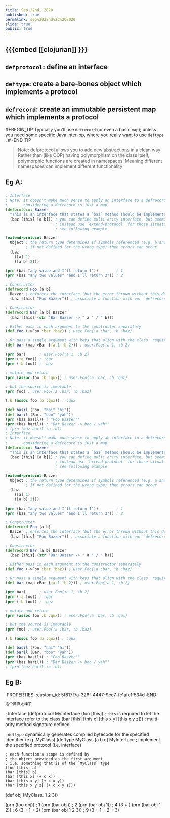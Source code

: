 ```yaml
---
title: Sep 22nd, 2020
published: true
permalink: sep%2022nd%2C%202020
slide: true
public: true
---
```


## {{{embed [[clojurian]] }}}
## `defprotocol`: define an interface
## `deftype`: create a bare-bones object which implements a protocol
## `defrecord`: create an immutable persistent map which implements a protocol

#+BEGIN_TIP
Typically you'll use `defrecord` (or even a basic `map`); unless you need some specific Java inter-op, where you really want to use `deftype` .
#+END_TIP

> Note: defprotocol allows you to add new abstractions in a clean way Rather than (like OOP) having polymorphism on the class itself, polymorphic functions are created in namespaces. Meaning different namespaces can implement different functionality
## Eg A:
###
```clojure
; Interface
; Note: it doesn't make much sense to apply an interface to a defrecord
;       considering a defrecord is just a map
(defprotocol Bazzer
  "This is an interface that states a `baz` method should be implemented"
  (baz [this] [a b])) ; you can define multi arity interface, but seemingly can't implement it on a defrecord?
                      ; instead use `extend-protocol` for those situations
                      ; see following example

(extend-protocol Bazzer
  Object ; the return type determines if symbols referenced (e.g. a and b) can be resolved
         ; if not defined (or the wrong type) then errors can occur
  (baz
    ([a] 1)
    ([a b] 2)))

(prn (baz "any value and I'll return 1"))        ; 1
(prn (baz "any two values" "and I'll return 2")) ; 2

; Constructor
(defrecord Foo [a b]
  Bazzer ; enforces the interface (but the error thrown without this defined, doesn't actually clarify)
  (baz [this] "Foo Bazzer")) ; associate a function with our `defrecord` map

; Constructor
(defrecord Bar [a b] Bazzer
  (baz [this] (str "Bar Bazzer -> " a " / " b)))

; Either pass in each argument to the constructor separately
(def foo (->Foo :bar :baz)) ; user.Foo{:a :bar, :b :baz}

; Or pass a single argument with keys that align with the class' required parameters
(def bar (map->Bar {:a 1 :b 2})) ; user.Foo{:a 1, :b 2}

(prn bar)      ; user.Foo{:a 1, :b 2}
(prn (:a foo)) ; :bar
(prn (:b foo)) ; :baz

; mutate and return
(prn (assoc foo :b :qux)) ; user.Foo{:a :bar, :b :qux}

; but the source is immutable
(prn foo) ; user.Foo{:a :bar, :b :baz}

(:b (assoc foo :b :qux)) ; :qux

(def basil (Foo. "hai" "hi"))
(def baril (Bar. "boo" "yah"))
(prn (baz basil)) ; "Foo Bazzer""
(prn (baz baril)) ; "Bar Bazzer -> boo / yah""
; (prn (baz baril :a :b))
; Interface
; Note: it doesn't make much sense to apply an interface to a defrecord
;       considering a defrecord is just a map
(defprotocol Bazzer
  "This is an interface that states a `baz` method should be implemented"
  (baz [this] [a b])) ; you can define multi arity interface, but seemingly can't implement it on a defrecord?
                      ; instead use `extend-protocol` for those situations
                      ; see following example

(extend-protocol Bazzer
  Object ; the return type determines if symbols referenced (e.g. a and b) can be resolved
         ; if not defined (or the wrong type) then errors can occur
  (baz
    ([a] 1)
    ([a b] 2)))

(prn (baz "any value and I'll return 1"))        ; 1
(prn (baz "any two values" "and I'll return 2")) ; 2

; Constructor
(defrecord Foo [a b]
  Bazzer ; enforces the interface (but the error thrown without this defined, doesn't actually clarify)
  (baz [this] "Foo Bazzer")) ; associate a function with our `defrecord` map

; Constructor
(defrecord Bar [a b] Bazzer
  (baz [this] (str "Bar Bazzer -> " a " / " b)))

; Either pass in each argument to the constructor separately
(def foo (->Foo :bar :baz)) ; user.Foo{:a :bar, :b :baz}

; Or pass a single argument with keys that align with the class' required parameters
(def bar (map->Bar {:a 1 :b 2})) ; user.Foo{:a 1, :b 2}

(prn bar)      ; user.Foo{:a 1, :b 2}
(prn (:a foo)) ; :bar
(prn (:b foo)) ; :baz

; mutate and return
(prn (assoc foo :b :qux)) ; user.Foo{:a :bar, :b :qux}

; but the source is immutable
(prn foo) ; user.Foo{:a :bar, :b :baz}

(:b (assoc foo :b :qux)) ; :qux

(def basil (Foo. "hai" "hi"))
(def baril (Bar. "boo" "yah"))
(prn (baz basil)) ; "Foo Bazzer""
(prn (baz baril)) ; "Bar Bazzer -> boo / yah""
; (prn (baz baril :a :b))
```
## Eg B:
:PROPERTIES:
:custom_id: 5f817f7a-326f-4447-9cc7-fc1afe1f534d
:END:

```clojure
这个简直太棒了
```
; Interface
(defprotocol MyInterface 
  (foo [this]) ; `this` is required to let the interface refer to the class
  (bar [this] [this x] [this x y] [this x y z])) ; multi-arity method signature defined

; `deftype` dynamically generates compiled bytecode for the specified identifier (e.g. MyClass)
(deftype MyClass [a b c]
  MyInterface ; implement the specified protocol (i.e. interface)
    
    ; each function's scope is defined by 
    ; the object provided as the first argument
    ; i.e. something that is of the `MyClass` type
    (foo [this] a)
    (bar [this] b)
    (bar [this x] (+ c x))
    (bar [this x y] (+ c x y))
    (bar [this x y z] (+ c x y z)))

(def obj (MyClass. 1 2 3))

(prn (foo obj))       ; 1
(prn (bar obj))       ; 2
(prn (bar obj 1))     ; 4 (3 + )
(prn (bar obj 1 2))   ; 6 (3 + 1 + 2)
(prn (bar obj 1 2 3)) ; 9 (3 + 1 + 2 + 3)